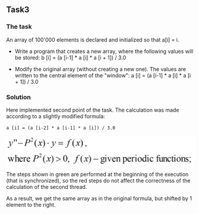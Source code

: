 ## Task3
### The task
An array of 100'000 elements is declared and initialized so that a[i] = i.

- Write a program that creates a new array, where the following values will be stored: b [i] = (a [i-1] * a [i] * a [i + 1]) / 3.0

* Modify the original array (without creating a new one). The values are written to the central element of the "window": a [i] = (a [i-1] * a [i] * a [i + 1]) / 3.0

### Solution
Here implemented second point of the task. The calculation was made according to a slightly modified formula:
```
a [i] = (a [i-2] * a [i-1] * a [i]) / 3.0
```
![](https://github.com/ilkoch008/PeriodicBoundaryValueProblem/blob/master/images/Screenshot_1.png?raw=true)

The steps shown in green are performed at the beginning of the execution (that is synchronized), 
so the red steps do not affect the correctness of the calculation of the second thread.

As a result, we get the same array as in the original formula, but shifted by 1 element to the right.
